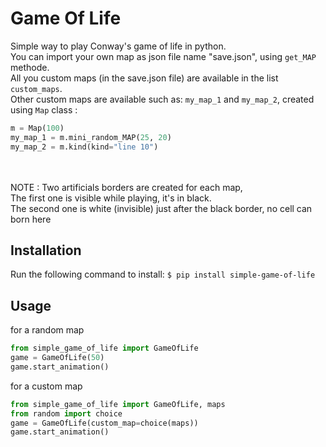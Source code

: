 # Game Of Life

Simple way to play Conway's game of life in python.<br>
You can import your own map as json file name "save.json", using `get_MAP` methode.<br>
All you custom maps (in the save.json file) are available in the list `custom_maps`.<br>
Other custom maps are available such as: `my_map_1` and `my_map_2`, created using `Map` class : <br>
```python
m = Map(100)
my_map_1 = m.mini_random_MAP(25, 20)
my_map_2 = m.kind(kind="line 10")
```

<br>
<br>
NOTE : Two artificials borders are created for each map, <br>
The first one is visible while playing, it's in black.<br>
The second one is white (invisible) just after the black border, no cell can born here


## Installation

Run the following command to install:
```$ pip install simple-game-of-life ```

## Usage

for a random map
```python
from simple_game_of_life import GameOfLife
game = GameOfLife(50) 
game.start_animation()
```

for a custom map
```python
from simple_game_of_life import GameOfLife, maps
from random import choice
game = GameOfLife(custom_map=choice(maps))
game.start_animation()
```